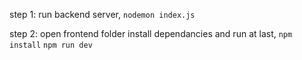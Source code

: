 

step 1: run backend server, 
    ``` nodemon index.js  ```

step 2: open frontend folder install dependancies and run at last,
    ``` npm install ```
    ``` npm run dev ```


